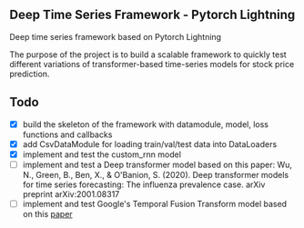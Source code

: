 
## Deep Time Series Framework - Pytorch Lightning

Deep time series framework based on Pytorch Lightning

The purpose of the project is to build a scalable framework to quickly test different variations of transformer-based time-series models for stock price prediction. 


## Todo

- [x] build the skeleton of the framework with datamodule, model, loss functions and callbacks
- [x] add CsvDataModule for loading train/val/test data into DataLoaders
- [x] implement and test the custom_rnn model
- [ ] implement and test a Deep transformer model based on this paper: Wu, N., Green, B., Ben, X., & O'Banion, S. (2020). Deep transformer models for time series forecasting: The influenza prevalence case. arXiv preprint arXiv:2001.08317
- [ ] implement and test Google's Temporal Fusion Transform model based on this <a href="https://arxiv.org/pdf/1912.09363.pdf">paper</a>
